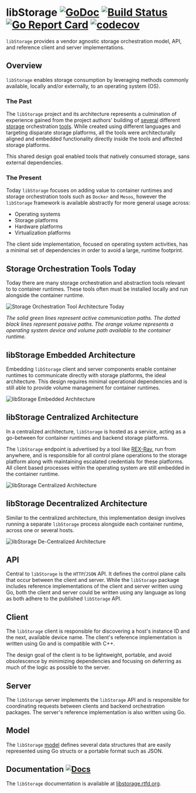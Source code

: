 # libStorage [![GoDoc](https://godoc.org/github.com/codedellemc/libstorage?status.svg)](http://godoc.org/github.com/codedellemc/libstorage) [![Build Status](http://travis-ci.org/codedellemc/libstorage.svg?branch=master)](https://travis-ci.org/codedellemc/libstorage) [![Go Report Card](https://goreportcard.com/badge/github.com/codedellemc/libstorage)](https://goreportcard.com/report/github.com/codedellemc/libstorage) [![codecov](https://codecov.io/gh/codedellemc/libstorage/branch/master/graph/badge.svg)](https://codecov.io/gh/codedellemc/libstorage)
`libStorage` provides a vendor agnostic storage orchestration model, API, and
reference client and server implementations.

## Overview
`libStorage` enables storage consumption by leveraging methods commonly
available, locally and/or externally, to an operating system (OS).

### The Past
The `libStorage` project and its architecture represents a culmination of
experience gained from the project authors' building of
[several](https://www.emc.com/cloud-virtualization/virtual-storage-integrator.htm)
different
[storage](https://www.emc.com/storage/storage-analytics.htm)
orchestration [tools](https://github.com/codedellemc/rexray). While created using
different languages and targeting disparate storage platforms, all the tools
were architecturally aligned and embedded functionality directly inside the
tools and affected storage platforms.

This shared design goal enabled tools that natively consumed storage, sans
external dependencies.

### The Present
Today `libStorage` focuses on adding value to container runtimes and storage
orchestration tools such as `Docker` and `Mesos`, however the `libStorage`
framework is available abstractly for more general usage across:

* Operating systems
* Storage platforms
* Hardware platforms
* Virtualization platforms

The client side implementation, focused on operating system activities,
has a minimal set of dependencies in order to avoid a large, runtime footprint.

## Storage Orchestration Tools Today
Today there are many storage orchestration and abstraction tools relevant to
to container runtimes. These tools often must be installed locally and run
alongside the container runtime.

![Storage Orchestration Tool Architecture Today](/.docs/.themes/yeti/img/architecture-today.png "Storage Orchestration Tool Architecture Today")

*The solid green lines represent active communication paths. The dotted black
lines represent passive paths. The orange volume represents a operating system
device and volume path available to the container runtime.*

## libStorage Embedded Architecture
Embedding `libStorage` client and server components enable container
runtimes to communicate directly with storage platforms, the ideal
architecture. This design requires minimal operational dependencies and is
still able to provide volume management for container runtimes.

![libStorage Embedded Architecture](/.docs/.themes/yeti/img/architecture-embeddedlibstorage.png "libStorage Embedded Architecture")

## libStorage Centralized Architecture
In a centralized architecture, `libStorage` is hosted as a service, acting as a
go-between for container runtimes and backend storage platforms.

The `libStorage` endpoint is advertised by a tool like [REX-Ray](https://github.com/codedellemc/rexray), run from anywhere, and is
responsible for all control plane operations to the storage platform along with
maintaining escalated credentials for these platforms. All client based
processes within the operating system are still embedded in the container
runtime.

![libStorage Centralized Architecture](/.docs/.themes/yeti/img/architecture-centralized.png "libStorage Centralized Architecture")

## libStorage Decentralized Architecture
Similar to the centralized architecture, this implementation design involves
running a separate `libStorage` process alongside each container runtime, across
one or several hosts.

![libStorage De-Centralized Architecture](/.docs/.themes/yeti/img/architecture-decentralized.png "libStorage De-Centralized Architecture")

## API
Central to `libStorage` is the `HTTP`/`JSON` API. It defines the control plane
calls that occur between the client and server. While the `libStorage` package
includes reference implementations of the client and server written using Go,
both the client and server could be written using any language as long as both
adhere to the published `libStorage` API.

## Client
The `libStorage` client is responsible for discovering a host's instance ID
and the next, available device name. The client's reference implementation is
written using Go and is compatible with C++.

The design goal of the client is to be lightweight, portable, and avoid
obsolescence by minimizing dependencies and focusing on deferring as much of
the logic as possible to the server.

## Server
The `libStorage` server implements the `libStorage` API and is responsible for
coordinating requests between clients and backend orchestration packages. The
server's reference implementation is also written using Go.

## Model
The `libStorage` [model](http://docs.libstorage.apiary.io)
defines several data structures that are easily represented using Go structs or
a portable format such as JSON.

## Documentation [![Docs](https://readthedocs.org/projects/libstorage/badge/?version=latest)](http://libstorage.readthedocs.org)
The `libStorage` documentation is available at
[libstorage.rtfd.org](http://libstorage.rtfd.org).

